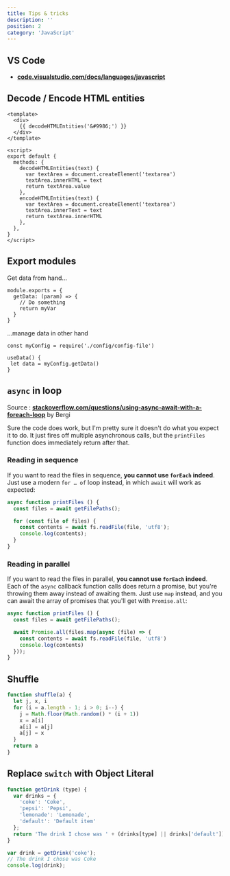 ```yaml
---
title: Tips & tricks
description: ''
position: 2
category: 'JavaScript'
---
```


## VS Code

- [**code.visualstudio.com/docs/languages/javascript**](https://code.visualstudio.com/docs/languages/javascript)

## Decode / Encode HTML entities

```vue
<template>
  <div>
    {{ decodeHTMLEntities('&#9986;') }}
  </div>
</template>

<script>
export default {
  methods: {
    decodeHTMLEntities(text) {
      var textArea = document.createElement('textarea')
      textArea.innerHTML = text
      return textArea.value
    },
    encodeHTMLEntities(text) {
      var textArea = document.createElement('textarea')
      textArea.innerText = text
      return textArea.innerHTML
    },
  },
}
</script>
```

## Export modules

Get data from hand...

```js[config-file.js]
module.exports = {
  getData: (param) => {
    // Do something
    return myVar
  }
}
```

...manage data in other hand

```js[use-data.js]
const myConfig = require('./config/config-file')

useData() {
 let data = myConfig.getData()
}
```

## `async` in loop

Source : [**stackoverflow.com/questions/using-async-await-with-a-foreach-loop**](https://stackoverflow.com/questions/37576685/using-async-await-with-a-foreach-loop) by Bergi

Sure the code does work, but I'm pretty sure it doesn't do what you expect it to do. It just fires off multiple asynchronous calls, but the `printFiles` function does immediately return after that.

### Reading in sequence

If you want to read the files in sequence, **you cannot use `forEach` indeed**. Just use a modern `for … of` loop instead, in which `await` will work as expected:

```js
async function printFiles () {
  const files = await getFilePaths();

  for (const file of files) {
    const contents = await fs.readFile(file, 'utf8');
    console.log(contents);
  }
}
```

### Reading in parallel

If you want to read the files in parallel, **you cannot use `forEach` indeed**. Each of the `async` callback function calls does return a promise, but you're throwing them away instead of awaiting them. Just use `map` instead, and you can await the array of promises that you'll get with `Promise.all`:

```js
async function printFiles () {
  const files = await getFilePaths();

  await Promise.all(files.map(async (file) => {
    const contents = await fs.readFile(file, 'utf8')
    console.log(contents)
  }));
}
```

## Shuffle

```js
function shuffle(a) {
  let j, x, i
  for (i = a.length - 1; i > 0; i--) {
    j = Math.floor(Math.random() * (i + 1))
    x = a[i]
    a[i] = a[j]
    a[j] = x
  }
  return a
}
```

## Replace `switch` with Object Literal

```js
function getDrink (type) {
  var drinks = {
    'coke': 'Coke',
    'pepsi': 'Pepsi',
    'lemonade': 'Lemonade',
    'default': 'Default item'
  };
  return 'The drink I chose was ' + (drinks[type] || drinks['default']);
}

var drink = getDrink('coke');
// The drink I chose was Coke
console.log(drink);
```
